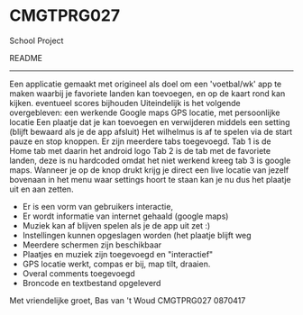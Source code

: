 # CMGTPRG027
School Project


README


------------
Een applicatie gemaakt met origineel als doel om een 'voetbal/wk' app te maken waarbij je favoriete landen kan toevoegen, 
en op de kaart rond kan kijken. eventueel scores bijhouden
Uiteindelijk is het volgende overgebleven: een werkende Google maps GPS locatie, met persoonlijke locatie
Een plaatje dat je kan toevoegen en verwijderen middels een setting (blijft bewaard als je de app afsluit)
Het wilhelmus is af te spelen via de start pauze en stop knoppen.
Er zijn meerdere tabs toegevoegd. 
Tab 1 is de Home tab met daarin het android logo
Tab 2 is de tab met de favoriete landen, deze is nu hardcoded omdat het niet werkend kreeg
tab 3 is google maps. Wanneer je op de knop drukt krijg je direct een live locatie van jezelf
bovenaan in het menu waar settings hoort te staan kan je nu dus het plaatje uit en aan zetten.

- Er is een vorm van gebruikers interactie, 
- Er wordt informatie van internet gehaald (google maps)
- Muziek kan af blijven spelen als je de app uit zet :)
- Instellingen kunnen opgeslagen worden (het plaatje blijft weg
- Meerdere schermen zijn beschikbaar
- Plaatjes en muziek zijn toegevoegd en "interactief"
- GPS locatie werkt, compas er bij, map tilt, draaien.
- Overal comments toegevoegd
- Broncode en textbestand opgeleverd

Met vriendelijke groet,
Bas van 't Woud
CMGTPRG027
0870417
